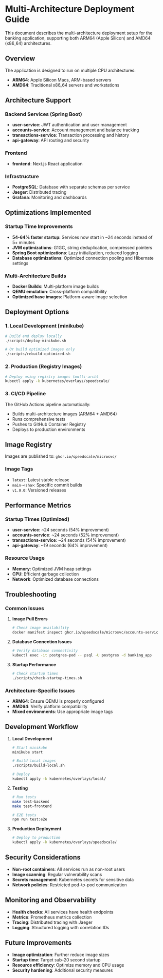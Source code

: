# Multi-Architecture Deployment Guide

This document describes the multi-architecture deployment setup for the banking application, supporting both ARM64 (Apple Silicon) and AMD64 (x86_64) architectures.

## Overview

The application is designed to run on multiple CPU architectures:
- **ARM64**: Apple Silicon Macs, ARM-based servers
- **AMD64**: Traditional x86_64 servers and workstations

## Architecture Support

### Backend Services (Spring Boot)
- **user-service**: JWT authentication and user management
- **accounts-service**: Account management and balance tracking
- **transactions-service**: Transaction processing and history
- **api-gateway**: API routing and security

### Frontend
- **frontend**: Next.js React application

### Infrastructure
- **PostgreSQL**: Database with separate schemas per service
- **Jaeger**: Distributed tracing
- **Grafana**: Monitoring and dashboards

## Optimizations Implemented

### Startup Time Improvements
- **54-64% faster startup**: Services now start in ~24 seconds instead of 5+ minutes
- **JVM optimizations**: G1GC, string deduplication, compressed pointers
- **Spring Boot optimizations**: Lazy initialization, reduced logging
- **Database optimizations**: Optimized connection pooling and Hibernate settings

### Multi-Architecture Builds
- **Docker Buildx**: Multi-platform image builds
- **QEMU emulation**: Cross-platform compatibility
- **Optimized base images**: Platform-aware image selection

## Deployment Options

### 1. Local Development (minikube)
```bash
# Build and deploy locally
./scripts/deploy-minikube.sh

# Or build optimized images only
./scripts/rebuild-optimized.sh
```

### 2. Production (Registry Images)
```bash
# Deploy using registry images (multi-arch)
kubectl apply -k kubernetes/overlays/speedscale/
```

### 3. CI/CD Pipeline
The GitHub Actions pipeline automatically:
- Builds multi-architecture images (ARM64 + AMD64)
- Runs comprehensive tests
- Pushes to GitHub Container Registry
- Deploys to production environments

## Image Registry

Images are published to: `ghcr.io/speedscale/microsvc/`

### Image Tags
- `latest`: Latest stable release
- `main-<sha>`: Specific commit builds
- `v1.0.0`: Versioned releases

## Performance Metrics

### Startup Times (Optimized)
- **user-service**: ~24 seconds (54% improvement)
- **accounts-service**: ~24 seconds (52% improvement)
- **transactions-service**: ~24 seconds (54% improvement)
- **api-gateway**: ~19 seconds (64% improvement)

### Resource Usage
- **Memory**: Optimized JVM heap settings
- **CPU**: Efficient garbage collection
- **Network**: Optimized database connections

## Troubleshooting

### Common Issues

1. **Image Pull Errors**
   ```bash
   # Check image availability
   docker manifest inspect ghcr.io/speedscale/microsvc/accounts-service:latest
   ```

2. **Database Connection Issues**
   ```bash
   # Verify database connectivity
   kubectl exec -it postgres-pod -- psql -U postgres -d banking_app
   ```

3. **Startup Performance**
   ```bash
   # Check startup times
   ./scripts/check-startup-times.sh
   ```

### Architecture-Specific Issues

- **ARM64**: Ensure QEMU is properly configured
- **AMD64**: Verify platform compatibility
- **Mixed environments**: Use appropriate image tags

## Development Workflow

1. **Local Development**
   ```bash
   # Start minikube
   minikube start
   
   # Build local images
   ./scripts/build-local.sh
   
   # Deploy
   kubectl apply -k kubernetes/overlays/local/
   ```

2. **Testing**
   ```bash
   # Run tests
   make test-backend
   make test-frontend
   
   # E2E tests
   npm run test:e2e
   ```

3. **Production Deployment**
   ```bash
   # Deploy to production
   kubectl apply -k kubernetes/overlays/speedscale/
   ```

## Security Considerations

- **Non-root containers**: All services run as non-root users
- **Image scanning**: Regular vulnerability scans
- **Secrets management**: Kubernetes secrets for sensitive data
- **Network policies**: Restricted pod-to-pod communication

## Monitoring and Observability

- **Health checks**: All services have health endpoints
- **Metrics**: Prometheus metrics collection
- **Tracing**: Distributed tracing with Jaeger
- **Logging**: Structured logging with correlation IDs

## Future Improvements

- **Image optimization**: Further reduce image sizes
- **Startup time**: Target sub-20 second startup
- **Resource efficiency**: Optimize memory and CPU usage
- **Security hardening**: Additional security measures 